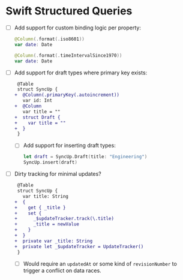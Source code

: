 # Swift Structured Queries

  - [ ] Add support for custom binding logic per property:

    ```swift
    @Column(.format(.iso8601))
    var date: Date

    @Column(.format(.timeIntervalSince1970))
    var date: Date
    ```

  - [ ] Add support for draft types where primary key exists:
  
    ```diff
     @Table
     struct SyncUp {
    +  @Column(.primaryKey(.autoincrement))
       var id: Int
    +  @Column
       var title = ""
    +  struct Draft {
    +    var title = ""
    +  }
     }
    ```
    
      - [ ] Add support for inserting draft types:
      
        ```swift
        let draft = SyncUp.Draft(title: "Engineering")
        SyncUp.insert(draft)
        ```

  - [ ] Dirty tracking for minimal updates?
  
    ```diff
     @Table
     struct SyncUp {
       var title: String
    +  {
    +    get { _title }
    +    set { 
    +      _$updateTracker.track(\.title)
    +      _title = newValue
    +    }
    +  }
    +  private var _title: String
    +  private let _$updateTracker = UpdateTracker()
     }
    ```

      - [ ] Would require an `updatedAt` or some kind of `revisionNumber` to trigger a conflict on
            data races.
